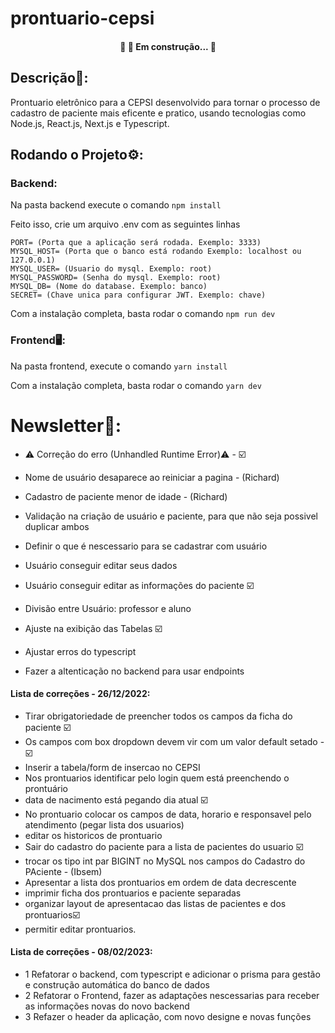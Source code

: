 # prontuario-cepsi

<h4 align="center"> 
	🚧  🚀 Em construção...  🚧
</h4>

## Descrição📘:
Prontuario eletrônico para a CEPSI desenvolvido para tornar o processo de cadastro de paciente mais eficente e pratico, usando tecnologias como Node.js, React.js, Next.js e Typescript.

## Rodando o Projeto⚙️:
### Backend:
Na pasta backend execute o comando ```` npm install ````

Feito isso, crie um arquivo .env com as seguintes linhas
````
PORT= (Porta que a aplicação será rodada. Exemplo: 3333)
MYSQL_HOST= (Porta que o banco está rodando Exemplo: localhost ou 127.0.0.1)
MYSQL_USER= (Usuario do mysql. Exemplo: root)
MYSQL_PASSWORD= (Senha do mysql. Exemplo: root)
MYSQL_DB= (Nome do database. Exemplo: banco)
SECRET= (Chave unica para configurar JWT. Exemplo: chave)
````
Com a instalação completa, basta rodar o comando ````npm run dev````

### Frontend🖥️:
Na pasta frontend, execute o comando ````yarn install````

Com a instalação completa, basta rodar o comando ````yarn dev````


# Newsletter📰:
+ ⚠ Correção do erro (Unhandled Runtime Error)⚠ - ☑️

+ Nome de usuário desaparece ao reiniciar a pagina - (Richard)
+ Cadastro de paciente menor de idade - (Richard)
+ Validação na criação de usuário e paciente, para que não seja possivel duplicar ambos
+ Definir o que é nescessario para se cadastrar com usuário
+ Usuário conseguir editar seus dados
+ Usuário conseguir editar as informações do paciente ☑️
+ Divisão entre Usuário: professor e aluno
+ Ajuste na exibição das Tabelas ☑️
+ Ajustar erros do typescript
+ Fazer a altenticação no backend para usar endpoints

#### Lista de correções - 26/12/2022:
+ Tirar obrigatoriedade de preencher todos os campos da ficha do paciente ☑️
+ Os campos com box dropdown devem vir com um valor default setado - ☑️
+ Inserir a tabela/form de insercao no CEPSI
+ Nos prontuarios identificar pelo login quem está preenchendo o prontuário
+ data de nacimento está pegando dia atual ☑️
+ No prontuario colocar os campos de data, horario e responsavel pelo atendimento (pegar lista dos usuarios)
+ editar os historicos de prontuario
+ Sair do cadastro do paciente para a lista de pacientes do usuario ☑️
+ trocar os tipo int par BIGINT no MySQL nos campos do Cadastro do PAciente - (Ibsem)
+ Apresentar a lista dos prontuarios em ordem de data decrescente
+ imprimir ficha dos prontuarios e paciente separadas
+ organizar layout de apresentacao das listas de pacientes e dos prontuarios☑️
+ permitir editar prontuarios.

#### Lista de correções - 08/02/2023:
- 1 Refatorar o backend, com typescript e adicionar o prisma para gestão e construção automática do banco de dados
- 2 Refatorar o Frontend, fazer as adaptações nescessarias para receber as informações novas do novo backend 
- 3 Refazer o header da aplicação, com novo designe e novas funções
